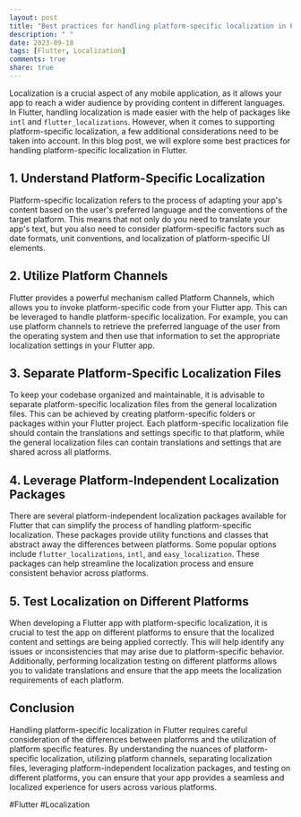 ```yaml
---
layout: post
title: "Best practices for handling platform-specific localization in Flutter."
description: " "
date: 2023-09-18
tags: [Flutter, Localization]
comments: true
share: true
---
```


Localization is a crucial aspect of any mobile application, as it allows your app to reach a wider audience by providing content in different languages. In Flutter, handling localization is made easier with the help of packages like `intl` and `flutter_localizations`. However, when it comes to supporting platform-specific localization, a few additional considerations need to be taken into account. In this blog post, we will explore some best practices for handling platform-specific localization in Flutter.

## 1. Understand Platform-Specific Localization

Platform-specific localization refers to the process of adapting your app's content based on the user's preferred language and the conventions of the target platform. This means that not only do you need to translate your app's text, but you also need to consider platform-specific factors such as date formats, unit conventions, and localization of platform-specific UI elements.

## 2. Utilize Platform Channels

Flutter provides a powerful mechanism called Platform Channels, which allows you to invoke platform-specific code from your Flutter app. This can be leveraged to handle platform-specific localization. For example, you can use platform channels to retrieve the preferred language of the user from the operating system and then use that information to set the appropriate localization settings in your Flutter app.

## 3. Separate Platform-Specific Localization Files

To keep your codebase organized and maintainable, it is advisable to separate platform-specific localization files from the general localization files. This can be achieved by creating platform-specific folders or packages within your Flutter project. Each platform-specific localization file should contain the translations and settings specific to that platform, while the general localization files can contain translations and settings that are shared across all platforms.

## 4. Leverage Platform-Independent Localization Packages

There are several platform-independent localization packages available for Flutter that can simplify the process of handling platform-specific localization. These packages provide utility functions and classes that abstract away the differences between platforms. Some popular options include `flutter_localizations`, `intl`, and `easy_localization`. These packages can help streamline the localization process and ensure consistent behavior across platforms.

## 5. Test Localization on Different Platforms

When developing a Flutter app with platform-specific localization, it is crucial to test the app on different platforms to ensure that the localized content and settings are being applied correctly. This will help identify any issues or inconsistencies that may arise due to platform-specific behavior. Additionally, performing localization testing on different platforms allows you to validate translations and ensure that the app meets the localization requirements of each platform.

## Conclusion

Handling platform-specific localization in Flutter requires careful consideration of the differences between platforms and the utilization of platform specific features. By understanding the nuances of platform-specific localization, utilizing platform channels, separating localization files, leveraging platform-independent localization packages, and testing on different platforms, you can ensure that your app provides a seamless and localized experience for users across various platforms.

#Flutter #Localization